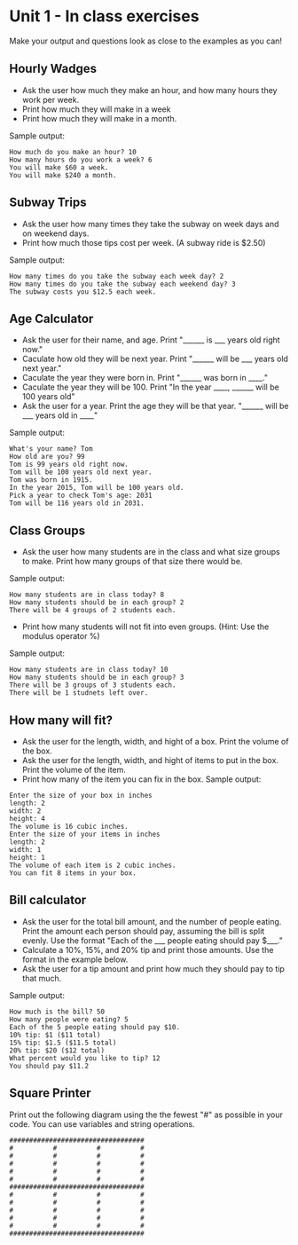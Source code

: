# Unit 1 - In class exercises

Make your output and questions look as close to the examples as you can!

## Hourly Wadges
* Ask the user how much they make an hour, and how many hours they work per week.
* Print how much they will make in a week
* Print how much they will make in a month.

Sample output:
```
How much do you make an hour? 10
How many hours do you work a week? 6
You will make $60 a week.
You will make $240 a month.
```

## Subway Trips
* Ask the user how many times they take the subway on week days and on weekend days.
* Print how much those tips cost per week.
(A subway ride is $2.50)

Sample output:
```
How many times do you take the subway each week day? 2
How many times do you take the subway each weekend day? 3
The subway costs you $12.5 each week.
```

## Age Calculator
* Ask the user for their name, and age. Print "______ is ___ years old right now."
* Caculate how old they will be next year. Print "______ will be ___ years old next year."
* Caculate the year they were born in. Print "______ was born in ____."
* Caculate the year they will be 100. Print "In the year ____, ______ will be 100 years old"
* Ask the user for a year. Print the age they will be that year. "______ will be ___ years old in ____"

Sample output:
```
What's your name? Tom
How old are you? 99
Tom is 99 years old right now.
Tom will be 100 years old next year.
Tom was born in 1915.
In the year 2015, Tom will be 100 years old.
Pick a year to check Tom's age: 2031
Tom will be 116 years old in 2031.
```

## Class Groups
* Ask the user how many students are in the class and what size groups to make. Print how many groups of that size there would be.

Sample output:
```
How many students are in class today? 8
How many students should be in each group? 2
There will be 4 groups of 2 students each.
```
* Print how many students will not fit into even groups. (Hint: Use the modulus operator %)

Sample output:
```
How many students are in class today? 10
How many students should be in each group? 3
There will be 3 groups of 3 students each.
There will be 1 studnets left over.
```

## How many will fit?
* Ask the user for the length, width, and hight of a box. Print the volume of the box.
* Ask the user for the length, width, and hight of items to put in the box. Print the volume of the item.
* Print how many of the item you can fix in the box.
Sample output:
```
Enter the size of your box in inches
length: 2
width: 2
height: 4
The volume is 16 cubic inches.
Enter the size of your items in inches
length: 2
width: 1
height: 1
The volume of each item is 2 cubic inches.
You can fit 8 items in your box.
```

## Bill calculator
* Ask the user for the total bill amount, and the number of people eating. Print the amount each person should pay, assuming the bill is split evenly. Use the format "Each of the ___ people eating should pay $___."
* Calculate a 10%, 15%, and 20% tip and print those amounts. Use the format in the example below.
* Ask the user for a tip amount and print how much they should pay to tip that much.

Sample output:
```
How much is the bill? 50
How many people were eating? 5
Each of the 5 people eating should pay $10.
10% tip: $1 ($11 total)
15% tip: $1.5 ($11.5 total)
20% tip: $20 ($12 total)
What percent would you like to tip? 12
You should pay $11.2
```

## Square Printer

Print out the following diagram using the the fewest "#" as possible in your code. You can use variables and string operations.


```
##################################
#          #          #          #
#          #          #          #
#          #          #          #
#          #          #          #
#          #          #          #
##################################
#          #          #          #
#          #          #          #
#          #          #          #
#          #          #          #
#          #          #          #
##################################
```